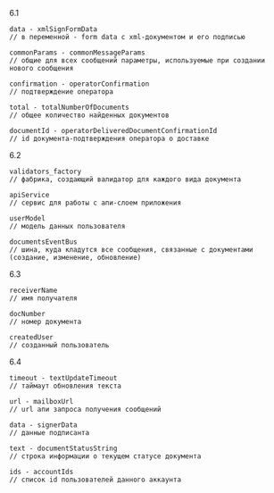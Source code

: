 

6.1

    data - xmlSignFormData
    // в переменной - form data c xml-документом и его подписью
    
    commonParams - commonMessageParams
    // общие для всех сообщений параметры, используемые при создании нового сообщения

    confirmation - operatorConfirmation
    // подтверждение оператора

    total - totalNumberOfDocuments
    // общее количество найденных документов

    documentId - operatorDeliveredDocumentConfirmationId
    // id документа-подтверждения оператора о доставке

6.2
    
    validators_factory
    // фабрика, создающий валидатор для каждого вида документа

    apiService
    // сервис для работы с апи-слоем приложения

    userModel
    // модель данных пользователя

    documentsEventBus
    // шина, куда кладутся все сообщения, связанные с документами (создание, изменение, обновление)

6.3

    receiverName
    // имя получателя

    docNumber
    // номер документа

    createdUser
    // созданный пользователь

6.4
    
    timeout - textUpdateTimeout
    // таймаут обновления текста 

    url - mailboxUrl
    // url апи запроса получения сообщений

    data - signerData
    // данные подписанта

    text - documentStatusString
    // строка информации о текущем статусе документа

    ids - accountIds
    // список id пользователей данного аккаунта